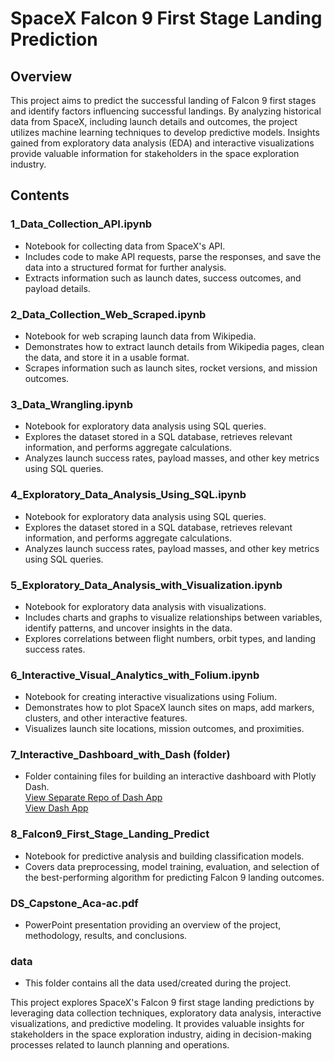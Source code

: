 # SpaceX Falcon 9 First Stage Landing Prediction

## Overview

This project aims to predict the successful landing of Falcon 9 first stages and identify factors influencing successful landings. By analyzing historical data from SpaceX, including launch details and outcomes, the project utilizes machine learning techniques to develop predictive models. Insights gained from exploratory data analysis (EDA) and interactive visualizations provide valuable information for stakeholders in the space exploration industry.

## Contents

### 1_Data_Collection_API.ipynb
- Notebook for collecting data from SpaceX's API.
- Includes code to make API requests, parse the responses, and save the data into a structured format for further analysis.
- Extracts information such as launch dates, success outcomes, and payload details.

### 2_Data_Collection_Web_Scraped.ipynb
- Notebook for web scraping launch data from Wikipedia.
- Demonstrates how to extract launch details from Wikipedia pages, clean the data, and store it in a usable format.
- Scrapes information such as launch sites, rocket versions, and mission outcomes.

### 3_Data_Wrangling.ipynb
- Notebook for exploratory data analysis using SQL queries.
- Explores the dataset stored in a SQL database, retrieves relevant information, and performs aggregate calculations.
- Analyzes launch success rates, payload masses, and other key metrics using SQL queries.

### 4_Exploratory_Data_Analysis_Using_SQL.ipynb
- Notebook for exploratory data analysis using SQL queries.
- Explores the dataset stored in a SQL database, retrieves relevant information, and performs aggregate calculations.
- Analyzes launch success rates, payload masses, and other key metrics using SQL queries.

### 5_Exploratory_Data_Analysis_with_Visualization.ipynb
- Notebook for exploratory data analysis with visualizations.
- Includes charts and graphs to visualize relationships between variables, identify patterns, and uncover insights in the data.
- Explores correlations between flight numbers, orbit types, and landing success rates.

### 6_Interactive_Visual_Analytics_with_Folium.ipynb
- Notebook for creating interactive visualizations using Folium.
- Demonstrates how to plot SpaceX launch sites on maps, add markers, clusters, and other interactive features.
- Visualizes launch site locations, mission outcomes, and proximities.

### 7_Interactive_Dashboard_with_Dash (folder)
- Folder containing files for building an interactive dashboard with Plotly Dash.\
[View Separate Repo of Dash App](https://github.com/rjacaac211/SpaceX-Falcon-9-Dash-App)\
[View Dash App](https://spacex-falcon-9-dash-app.onrender.com/)

### 8_Falcon9_First_Stage_Landing_Predict
- Notebook for predictive analysis and building classification models.
- Covers data preprocessing, model training, evaluation, and selection of the best-performing algorithm for predicting Falcon 9 landing outcomes.

### DS_Capstone_Aca-ac.pdf
- PowerPoint presentation providing an overview of the project, methodology, results, and conclusions.

### data
- This folder contains all the data used/created during the project. 

This project explores SpaceX's Falcon 9 first stage landing predictions by leveraging data collection techniques, exploratory data analysis, interactive visualizations, and predictive modeling. It provides valuable insights for stakeholders in the space exploration industry, aiding in decision-making processes related to launch planning and operations.

